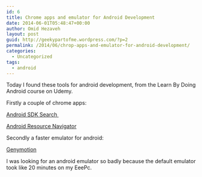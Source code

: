 ```yaml
---
id: 6
title: Chrome apps and emulator for Android Development
date: 2014-06-01T05:48:47+00:00
author: Omid Hezaveh
layout: post
guid: http://geekypartofme.wordpress.com/?p=2
permalink: /2014/06/chrop-apps-and-emulator-for-android-development/
categories:
  - Uncategorized
tags:
  - android
---
```

Today I found these tools for android development, from the Learn By Doing Android course on Udemy. 

Firstly a couple of chrome apps:

<a href="https://chrome.google.com/webstore/detail/android-sdk-search/hgcbffeicehlpmgmnhnkjbjoldkfhoin?utm_source=chrome-ntp-icon" target="_blank">Android SDK Search </a>

<a href="https://chrome.google.com/webstore/detail/android-resource-navigato/agoomkionjjbejegcejiefodgbckeebo/related?utm_source=chrome-ntp-icon" target="_blank">Android Resource Navigator</a>

Secondly a faster emulator for android: 

<a href="http://www.genymotion.com/" target="_blank">Genymotion</a>

I was looking for an android emulator so badly because the default emulator took like 20 minutes on my EeePc. 